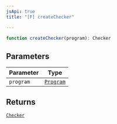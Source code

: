```yaml
---
jsApi: true
title: "[F] createChecker"

---
```

```ts
function createChecker(program): Checker
```

## Parameters

| Parameter | Type |
| ------ | ------ |
| `program` | [`Program`](../interfaces/Program.md) |

## Returns

[`Checker`](../interfaces/Checker.md)
